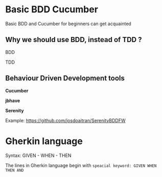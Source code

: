 # Basic BDD Cucumber
Basic BDD and Cucumber for beginners can get acquainted 

## Why we should use BDD, instead of TDD ?

BDD

TDD

## Behaviour Driven Development tools

**Cucumber**

**jbhave**

**Serenity**

Example: https://github.com/josdoaitran/SerenityBDDFW

# Gherkin language

Syntax: GIVEN - WHEN - THEN

The lines in Gherkin language begin with `speacial keyword: GIVEN WHEN THEN AND `

